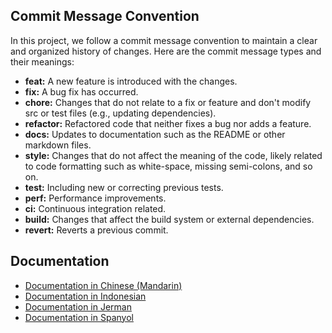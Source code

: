## Commit Message Convention

In this project, we follow a commit message convention to maintain a clear and organized history of changes. Here are the commit message types and their meanings:

- **feat:** A new feature is introduced with the changes.
- **fix:** A bug fix has occurred.
- **chore:** Changes that do not relate to a fix or feature and don't modify src or test files (e.g., updating dependencies).
- **refactor:** Refactored code that neither fixes a bug nor adds a feature.
- **docs:** Updates to documentation such as the README or other markdown files.
- **style:** Changes that do not affect the meaning of the code, likely related to code formatting such as white-space, missing semi-colons, and so on.
- **test:** Including new or correcting previous tests.
- **perf:** Performance improvements.
- **ci:** Continuous integration related.
- **build:** Changes that affect the build system or external dependencies.
- **revert:** Reverts a previous commit.

## Documentation
- [Documentation in Chinese (Mandarin)](./docs/zh.md)
- [Documentation in Indonesian](./docs/id.md)
- [Documentation in Jerman](./docs/de.md)
- [Documentation in Spanyol](./docs/es.md)
